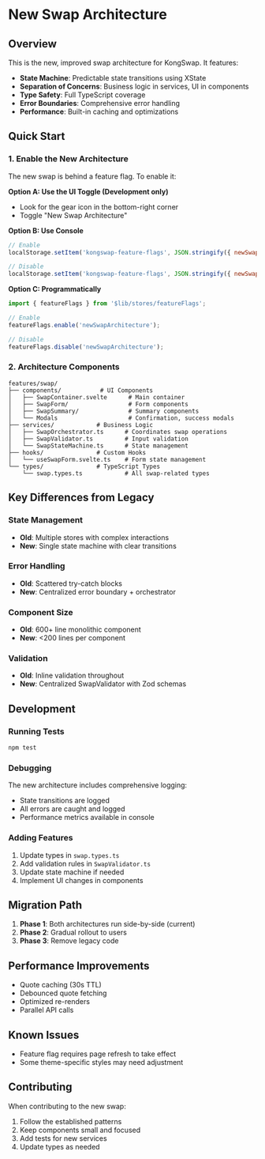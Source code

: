 # New Swap Architecture

## Overview

This is the new, improved swap architecture for KongSwap. It features:

- **State Machine**: Predictable state transitions using XState
- **Separation of Concerns**: Business logic in services, UI in components
- **Type Safety**: Full TypeScript coverage
- **Error Boundaries**: Comprehensive error handling
- **Performance**: Built-in caching and optimizations

## Quick Start

### 1. Enable the New Architecture

The new swap is behind a feature flag. To enable it:

**Option A: Use the UI Toggle (Development only)**
- Look for the gear icon in the bottom-right corner
- Toggle "New Swap Architecture"

**Option B: Use Console**
```javascript
// Enable
localStorage.setItem('kongswap-feature-flags', JSON.stringify({ newSwapArchitecture: true }));

// Disable
localStorage.setItem('kongswap-feature-flags', JSON.stringify({ newSwapArchitecture: false }));
```

**Option C: Programmatically**
```typescript
import { featureFlags } from '$lib/stores/featureFlags';

// Enable
featureFlags.enable('newSwapArchitecture');

// Disable
featureFlags.disable('newSwapArchitecture');
```

### 2. Architecture Components

```
features/swap/
├── components/           # UI Components
│   ├── SwapContainer.svelte      # Main container
│   ├── SwapForm/                 # Form components
│   ├── SwapSummary/              # Summary components
│   └── Modals                    # Confirmation, success modals
├── services/            # Business Logic
│   ├── SwapOrchestrator.ts      # Coordinates swap operations
│   ├── SwapValidator.ts         # Input validation
│   └── SwapStateMachine.ts      # State management
├── hooks/               # Custom Hooks
│   └── useSwapForm.svelte.ts    # Form state management
└── types/               # TypeScript Types
    └── swap.types.ts            # All swap-related types
```

## Key Differences from Legacy

### State Management
- **Old**: Multiple stores with complex interactions
- **New**: Single state machine with clear transitions

### Error Handling
- **Old**: Scattered try-catch blocks
- **New**: Centralized error boundary + orchestrator

### Component Size
- **Old**: 600+ line monolithic component
- **New**: <200 lines per component

### Validation
- **Old**: Inline validation throughout
- **New**: Centralized SwapValidator with Zod schemas

## Development

### Running Tests
```bash
npm test
```

### Debugging
The new architecture includes comprehensive logging:
- State transitions are logged
- All errors are caught and logged
- Performance metrics available in console

### Adding Features
1. Update types in `swap.types.ts`
2. Add validation rules in `SwapValidator.ts`
3. Update state machine if needed
4. Implement UI changes in components

## Migration Path

1. **Phase 1**: Both architectures run side-by-side (current)
2. **Phase 2**: Gradual rollout to users
3. **Phase 3**: Remove legacy code

## Performance Improvements

- Quote caching (30s TTL)
- Debounced quote fetching
- Optimized re-renders
- Parallel API calls

## Known Issues

- Feature flag requires page refresh to take effect
- Some theme-specific styles may need adjustment

## Contributing

When contributing to the new swap:
1. Follow the established patterns
2. Keep components small and focused
3. Add tests for new services
4. Update types as needed